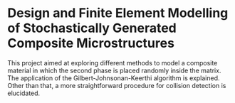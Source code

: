# Design and Finite Element Modelling of Stochastically Generated Composite Microstructures
This project aimed at exploring different methods to model a composite material in which the second phase is placed randomly inside the matrix.
The application of the Gilbert-Johnsonan-Keerthi algorithm is explained. Other than that, a more straightforward procedure for collision detection
is elucidated.
